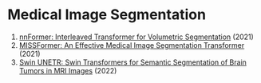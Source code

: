 # Medical Image Segmentation
1. [nnFormer: Interleaved Transformer for Volumetric Segmentation](https://arxiv.org/abs/2109.03201) (2021)
2. [MISSFormer: An Effective Medical Image Segmentation Transformer](https://arxiv.org/abs/2109.07162) (2021)
3. [Swin UNETR: Swin Transformers for Semantic Segmentation of Brain Tumors in MRI Images](https://arxiv.org/abs/2201.01266) (2022)
